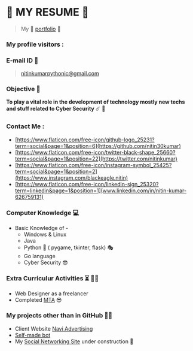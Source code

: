 # :pushpin: **MY RESUME** :boy:

> My :link: [portfolio](https://bit.ly/kumarnitin)  :gem:

### My profile visitors :

### E-mail ID :e-mail:

> nitinkumarpythonic@gmail.com

### Objective :dart: 

__To play a vital role in the development of technology mostly new techs and stuff related to Cyber Security__ :comet: :gem:

### Contact Me :

- [https://www.flaticon.com/free-icon/github-logo_25231?term=social&page=1&position=6](https://github.com/nitin30kumar)
- [https://www.flaticon.com/free-icon/twitter-black-shape_25660?term=social&page=1&position=22](https://twitter.com/nitinkumar)
- [https://www.flaticon.com/free-icon/instagram-symbol_25425?term=social&page=1&position=2](https://www.instagram.com/blackeagle.nitin)
- [https://www.flaticon.com/free-icon/linkedin-sign_25320?term=linkedin&page=1&position=1](www.linkedin.com/in/nitin-kumar-626759131)

### Computer Knowledge :computer:

* Basic Knowledge of -
    * Windows & Linux
    * Java
    * Python :snake: ( pygame, tkinter, flask) :performing_arts:
    * Go language
    * Cyber Security :sunglasses:

### Extra Curriculur Activities :hourglass_flowing_sand: :man_technologist:

* Web Designer as a freelancer 
* Completed [MTA](bit.ly/39NaCez) :sunglasses:

### My projects other than in GitHub :technologist:

* Client Website [Navi Advertising](naviadvertising.in)
* [Self-made bot](https://code-sololearn.com/WBKTV8xLY81X/?ref=app)
* My [Social Networking Site](nitsanon.epizy.com) under construction :construction:
